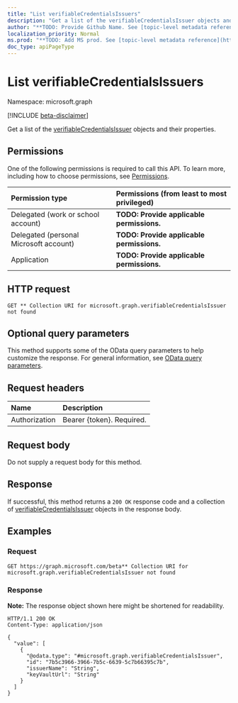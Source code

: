 ```yaml
---
title: "List verifiableCredentialsIssuers"
description: "Get a list of the verifiableCredentialsIssuer objects and their properties."
author: "**TODO: Provide Github Name. See [topic-level metadata reference](https://msgo.azurewebsites.net/add/document/guidelines/metadata.html#topic-level-metadata)**"
localization_priority: Normal
ms.prod: "**TODO: Add MS prod. See [topic-level metadata reference](https://msgo.azurewebsites.net/add/document/guidelines/metadata.html#topic-level-metadata)**"
doc_type: apiPageType
---
```


# List verifiableCredentialsIssuers
Namespace: microsoft.graph

[!INCLUDE [beta-disclaimer](../../includes/beta-disclaimer.md)]

Get a list of the [verifiableCredentialsIssuer](../resources/verifiablecredentialsissuer.md) objects and their properties.

## Permissions
One of the following permissions is required to call this API. To learn more, including how to choose permissions, see [Permissions](/graph/permissions-reference).

|Permission type|Permissions (from least to most privileged)|
|:---|:---|
|Delegated (work or school account)|**TODO: Provide applicable permissions.**|
|Delegated (personal Microsoft account)|**TODO: Provide applicable permissions.**|
|Application|**TODO: Provide applicable permissions.**|

## HTTP request

<!-- {
  "blockType": "ignored"
}
-->
``` http
GET ** Collection URI for microsoft.graph.verifiableCredentialsIssuer not found
```

## Optional query parameters
This method supports some of the OData query parameters to help customize the response. For general information, see [OData query parameters](/graph/query-parameters).

## Request headers
|Name|Description|
|:---|:---|
|Authorization|Bearer {token}. Required.|

## Request body
Do not supply a request body for this method.

## Response

If successful, this method returns a `200 OK` response code and a collection of [verifiableCredentialsIssuer](../resources/verifiablecredentialsissuer.md) objects in the response body.

## Examples

### Request
<!-- {
  "blockType": "request",
  "name": "list_verifiablecredentialsissuer"
}
-->
``` http
GET https://graph.microsoft.com/beta** Collection URI for microsoft.graph.verifiableCredentialsIssuer not found
```


### Response
**Note:** The response object shown here might be shortened for readability.
<!-- {
  "blockType": "response",
  "truncated": true,
  "@odata.type": "Collection(microsoft.graph.verifiableCredentialsIssuer)"
}
-->
``` http
HTTP/1.1 200 OK
Content-Type: application/json

{
  "value": [
    {
      "@odata.type": "#microsoft.graph.verifiableCredentialsIssuer",
      "id": "7b5c3966-3966-7b5c-6639-5c7b66395c7b",
      "issuerName": "String",
      "keyVaultUrl": "String"
    }
  ]
}
```

